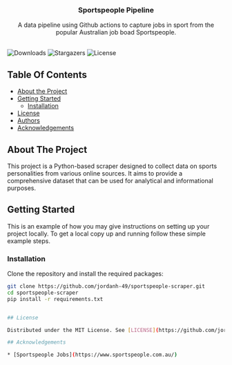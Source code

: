 <br/>
<p align="center">
  <h3 align="center">Sportspeople Pipeline</h3>

  <p align="center">
    A data pipeline using Github actions to capture jobs in sport from the popular Australian job boad Sportspeople.
    <br/>
    <br/>
  </p>
</p>

![Downloads](https://img.shields.io/github/downloads/jordanh-49/sportspeople-scraper/total) ![Stargazers](https://img.shields.io/github/stars/jordanh-49/sportspeople-scraper?style=social) ![License](https://img.shields.io/github/license/jordanh-49/sportspeople-scraper) 

## Table Of Contents

* [About the Project](#about-the-project)
* [Getting Started](#getting-started)
  * [Installation](#installation)
* [License](#license)
* [Authors](#authors)
* [Acknowledgements](#acknowledgements)

## About The Project

This project is a Python-based scraper designed to collect data on sports personalities from various online sources. It aims to provide a comprehensive dataset that can be used for analytical and informational purposes.

## Getting Started

This is an example of how you may give instructions on setting up your project locally.
To get a local copy up and running follow these simple example steps.

### Installation

Clone the repository and install the required packages:

```bash
git clone https://github.com/jordanh-49/sportspeople-scraper.git
cd sportspeople-scraper
pip install -r requirements.txt


## License

Distributed under the MIT License. See [LICENSE](https://github.com/jordanh-49/sportspeople-scraper/blob/main/LICENSE.md) for more information.

## Acknowledgements

* [Sportspeople Jobs](https://www.sportspeople.com.au/)
